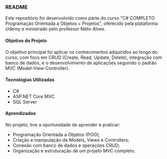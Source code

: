 ### README

Este repositório foi desenvolvido como parte do curso "C# COMPLETO Programação Orientada a Objetos + Projetos", oferecido pela plataforma Udemy e ministrado pelo professor Nélio Alves.

#### Objetivo do Projeto

O objetivo principal foi aplicar os conhecimentos adquiridos ao longo do curso, com foco em CRUD (Create, Read, Update, Delete), integração com banco de dados, e o desenvolvimento de aplicações seguindo o padrão MVC (Model-View-Controller).

#### Tecnologias Utilizadas

- C#  
- ASP.NET Core MVC  
- SQL Server

#### Aprendizados

No projeto, tive a oportunidade de aprender e praticar:  

- Programação Orientada a Objetos (POO);  
- Criação e manipulação de Models, Views e Controllers;  
- Conexão com banco de dados e operações CRUD;  
- Organização e estruturação de um projeto MVC completo.
